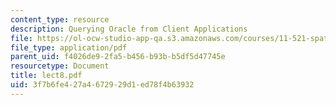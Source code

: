 ```yaml
---
content_type: resource
description: Querying Oracle from Client Applications
file: https://ol-ocw-studio-app-qa.s3.amazonaws.com/courses/11-521-spatial-database-management-and-advanced-geographic-information-systems-spring-2003/3f7b6fe427a4672929d1ed78f4b63932_lect8.pdf
file_type: application/pdf
parent_uid: f4026de9-2fa5-b456-b93b-b5df5d47745e
resourcetype: Document
title: lect8.pdf
uid: 3f7b6fe4-27a4-6729-29d1-ed78f4b63932
---
```


